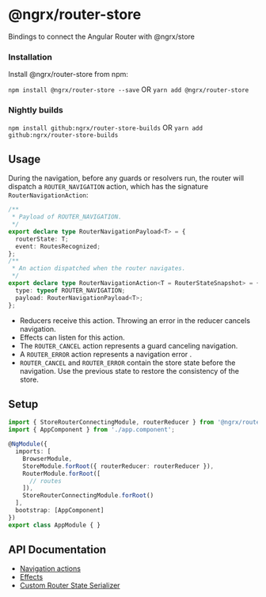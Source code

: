 # @ngrx/router-store

Bindings to connect the Angular Router with @ngrx/store

### Installation
Install @ngrx/router-store from npm:

`npm install @ngrx/router-store --save` OR `yarn add @ngrx/router-store`


### Nightly builds

`npm install github:ngrx/router-store-builds` OR `yarn add github:ngrx/router-store-builds`

## Usage

During the navigation, before any guards or resolvers run, the router will dispatch a `ROUTER_NAVIGATION` action, which has the signature `RouterNavigationAction`:

```ts
/**
 * Payload of ROUTER_NAVIGATION.
 */
export declare type RouterNavigationPayload<T> = {
  routerState: T;
  event: RoutesRecognized;
};
/**
 * An action dispatched when the router navigates.
 */
export declare type RouterNavigationAction<T = RouterStateSnapshot> = {
  type: typeof ROUTER_NAVIGATION;
  payload: RouterNavigationPayload<T>;
};
```

- Reducers receive this action. Throwing an error in the reducer cancels navigation.
- Effects can listen for this action.
- The `ROUTER_CANCEL` action represents a guard canceling navigation.
- A `ROUTER_ERROR` action represents a navigation error .
- `ROUTER_CANCEL` and `ROUTER_ERROR` contain the store state before the navigation. Use the previous state to restore the consistency of the store.

## Setup

```ts
import { StoreRouterConnectingModule, routerReducer } from '@ngrx/router-store';
import { AppComponent } from './app.component';

@NgModule({
  imports: [
    BrowserModule,
    StoreModule.forRoot({ routerReducer: routerReducer }),
    RouterModule.forRoot([
      // routes
    ]),
    StoreRouterConnectingModule.forRoot()
  ],
  bootstrap: [AppComponent]
})
export class AppModule { }
```
## API Documentation
- [Navigation actions](./api.md#navigation-actions)
- [Effects](./api.md#effects)
- [Custom Router State Serializer](./api.md#custom-router-state-serializer)
